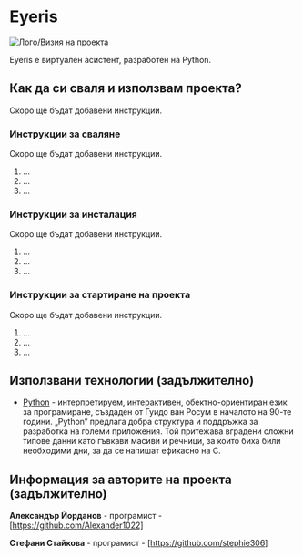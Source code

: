 # Eyeris

![Лого/Визия на проекта](path_to_logo.png)

Eyeris е виртуален асистент, разработен на Python.

## Как да си сваля и използвам проекта? 

Скоро ще бъдат добавени инструкции.

### Инструкции за сваляне

Скоро ще бъдат добавени инструкции.

1) ...
2) ...
3) ...

### Инструкции за инсталация

Скоро ще бъдат добавени инструкции.

1) ...
2) ...
3) ...

### Инструкции за стартиране на проекта

Скоро ще бъдат добавени инструкции.

1) ...
2) ...
3) ...

## Използвани технологии (задължително)

* [Python](https://www.python.org/) - интерпретируем, интерактивен, обектно-ориентиран език за програмиране, създаден от Гуидо ван Росум в началото на 90-те години. „Python“ предлага добра структура и поддръжка за разработка на големи приложения. Той притежава вградени сложни типове данни като гъвкави масиви и речници, за които биха били необходими дни, за да се напишат ефикасно на C.

## Информация за авторите на проекта (задължително)

 **Александър Йорданов** - програмист - [https://github.com/Alexander1022]
 
 **Стефани Стайкова** - програмист - [https://github.com/stephie306]
